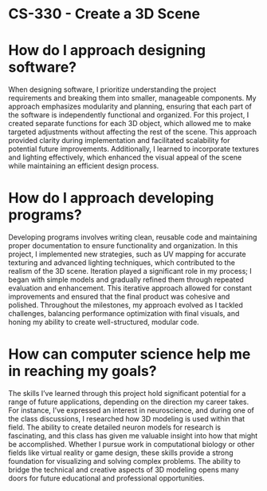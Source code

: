# CS-330 - Create a 3D Scene

# How do I approach designing software?
When designing software, I prioritize understanding the project requirements and breaking them into smaller, manageable components. My approach emphasizes modularity and planning, ensuring that each part of the software is independently functional and organized. For this project, I created separate functions for each 3D object, which allowed me to make targeted adjustments without affecting the rest of the scene. This approach provided clarity during implementation and facilitated scalability for potential future improvements. Additionally, I learned to incorporate textures and lighting effectively, which enhanced the visual appeal of the scene while maintaining an efficient design process.

# How do I approach developing programs?
Developing programs involves writing clean, reusable code and maintaining proper documentation to ensure functionality and organization. In this project, I implemented new strategies, such as UV mapping for accurate texturing and advanced lighting techniques, which contributed to the realism of the 3D scene. Iteration played a significant role in my process; I began with simple models and gradually refined them through repeated evaluation and enhancement. This iterative approach allowed for constant improvements and ensured that the final product was cohesive and polished. Throughout the milestones, my approach evolved as I tackled challenges, balancing performance optimization with final visuals, and honing my ability to create well-structured, modular code.

# How can computer science help me in reaching my goals?
The skills I’ve learned through this project hold significant potential for a range of future applications, depending on the direction my career takes. For instance, I’ve expressed an interest in neuroscience, and during one of the class discussions, I researched how 3D modeling is used within that field. The ability to create detailed neuron models for research is fascinating, and this class has given me valuable insight into how that might be accomplished. Whether I pursue work in computational biology or other fields like virtual reality or game design, these skills provide a strong foundation for visualizing and solving complex problems. The ability to bridge the technical and creative aspects of 3D modeling opens many doors for future educational and professional opportunities.
